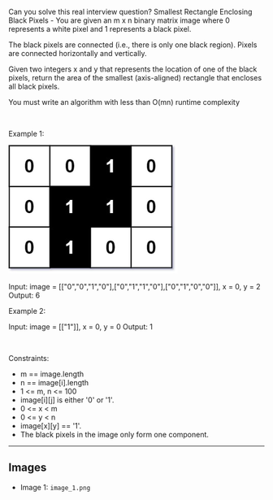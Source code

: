 Can you solve this real interview question? Smallest Rectangle Enclosing Black Pixels - You are given an m x n binary matrix image where 0 represents a white pixel and 1 represents a black pixel.

The black pixels are connected (i.e., there is only one black region). Pixels are connected horizontally and vertically.

Given two integers x and y that represents the location of one of the black pixels, return the area of the smallest (axis-aligned) rectangle that encloses all black pixels.

You must write an algorithm with less than O(mn) runtime complexity

 

Example 1:

![Example 1](./image_1.png)


Input: image = [["0","0","1","0"],["0","1","1","0"],["0","1","0","0"]], x = 0, y = 2
Output: 6


Example 2:


Input: image = [["1"]], x = 0, y = 0
Output: 1


 

Constraints:

 * m == image.length
 * n == image[i].length
 * 1 <= m, n <= 100
 * image[i][j] is either '0' or '1'.
 * 0 <= x < m
 * 0 <= y < n
 * image[x][y] == '1'.
 * The black pixels in the image only form one component.

---

## Images

- Image 1: `image_1.png`
